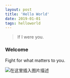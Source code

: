 ```yaml
---
layout: post
title: 'Hello World'
date: 2019-01-01
tags: helloworld
---
```


> If I were you.

### Welcome

Fight for what matters to you.

![在这里插入图片描述](https://img-blog.csdnimg.cn/201906061628436.png?x-oss-process=image/watermark,type_ZmFuZ3poZW5naGVpdGk,shadow_10,text_aHR0cHM6Ly9ibG9nLmNzZG4ubmV0L3FxXzM4MjI1NTU4,size_16,color_FFFFFF,t_70)